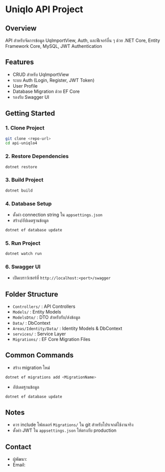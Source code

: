 # Uniqlo API Project

## Overview
API สำหรับจัดการข้อมูล UqImportView, Auth, และฟีเจอร์อื่น ๆ ด้วย .NET Core, Entity Framework Core, MySQL, JWT Authentication

## Features
- CRUD สำหรับ UqImportView
- ระบบ Auth (Login, Register, JWT Token)
- User Profile
- Database Migration ด้วย EF Core
- รองรับ Swagger UI

## Getting Started
### 1. Clone Project
```sh
git clone <repo-url>
cd api-uniqlo4
```

### 2. Restore Dependencies
```sh
dotnet restore
```

### 3. Build Project
```sh
dotnet build
```

### 4. Database Setup
- ตั้งค่า connection string ใน `appsettings.json`
- สร้าง/อัปเดตฐานข้อมูล
```sh
dotnet ef database update
```

### 5. Run Project
```sh
dotnet watch run
```

### 6. Swagger UI
- เปิดเบราว์เซอร์ที่ `http://localhost:<port>/swagger`

## Folder Structure
- `Controllers/` : API Controllers
- `Models/` : Entity Models
- `ModelsDto/` : DTO สำหรับรับ/ส่งข้อมูล
- `Data/` : DbContext
- `Areas/Identity/Data/` : Identity Models & DbContext
- `services/` : Service Layer
- `Migrations/` : EF Core Migration Files

## Common Commands
- สร้าง migration ใหม่
```sh
dotnet ef migrations add <MigrationName>
```
- อัปเดตฐานข้อมูล
```sh
dotnet ef database update
```

## Notes
- ควร include โฟลเดอร์ `Migrations/` ใน git สำหรับโปรเจกต์ใช้งานจริง
- ตั้งค่า JWT ใน `appsettings.json` ให้ตรงกับ production

## Contact
- ผู้พัฒนา: <your name>
- Email: <your email>
